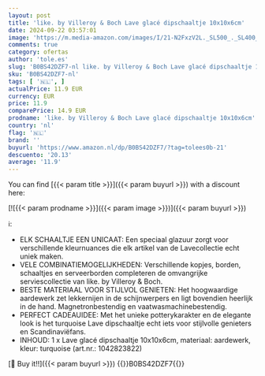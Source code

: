 ```yaml
---
layout: post
title: 'like. by Villeroy & Boch Lave glacé dipschaaltje 10x10x6cm'
date: 2024-09-22 03:57:01
image: 'https://m.media-amazon.com/images/I/21-N2FxzV2L._SL500_._SL400_.jpg'
comments: true
category: ofertas
author: 'tole.es'
slug: 'B0BS42DZF7-nl like. by Villeroy & Boch Lave glacé dipschaaltje 10x10x6cm'
sku: 'B0BS42DZF7-nl'
tags: [ '🇳🇱', ]
actualPrice: 11.9 EUR
currency: EUR
price: 11.9
comparePrice: 14.9 EUR
prodname: 'like. by Villeroy & Boch Lave glacé dipschaaltje 10x10x6cm'
country: 'nl'
flag: '🇳🇱'
brand: ''
buyurl: 'https://www.amazon.nl/dp/B0BS42DZF7/?tag=tolees0b-21'
descuento: '20.13'
average: '11.9'
---
```


You can find [{{< param title >}}]({{< param buyurl >}}) with a discount here:

[![{{< param prodname >}}]({{< param image >}})]({{< param buyurl >}})

ℹ️:

- ELK SCHAALTJE EEN UNICAAT: Een speciaal glazuur zorgt voor verschillende kleurnuances die elk artikel van de Lavecollectie echt uniek maken.
- VELE COMBINATIEMOGELIJKHEDEN: Verschillende kopjes, borden, schaaltjes en serveerborden completeren de omvangrijke serviescollectie van like. by Villeroy & Boch.
- BESTE MATERIAAL VOOR STIJLVOL GENIETEN: Het hoogwaardige aardewerk zet lekkernijen in de schijnwerpers en ligt bovendien heerlijk in de hand. Magnetronbestendig en vaatwasmachinebestendig.
- PERFECT CADEAUIDEE: Met het unieke potterykarakter en de elegante look is het turquoise Lave dipschaaltje echt iets voor stijlvolle genieters en Scandinaviëfans.
- INHOUD: 1 x Lave glacé dipschaaltje 10x10x6cm, materiaal: aardewerk, kleur: turquoise (art.nr.: 1042823822)

[🛒 Buy it!!]({{< param buyurl >}})
{{<world>}}B0BS42DZF7{{</world>}}
